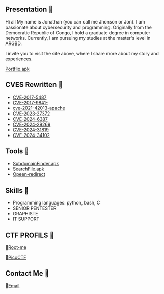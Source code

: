 ## Presentation 🙂

Hi all
My name is Jonathan (you can call me Jhonson or Jon). I am passionate about cybersecurity and programming.
Originally from the Democratic Republic of Congo, I hold a graduate degree in computer networks. Currently, I am pursuing my studies at the master's level in ARGBD.

I invite you to visit the site above, where I share more about my story and experiences.




[Portflio.apk](https://drive.google.com/file/d/1Pk_mAh3qxhNnD2bw5wtXLpBMqSTkivT5/view?usp=drive_link)





## CVES Rewritten 🚀

- [CVE-2017-5487](https://github.com/dream434/CVE-2017-5487)
- [CVE-2017-9841-](https://github.com/dream434/CVE-2017-9841)
- [cve-2021-42013-apache](https://github.com/dream434/cve-2021-42013-apache)
- [CVE-2023-27372](https://github.com/dream434/CVE-2023-27372/)
- [CVE-2024-6387](https://github.com/dream434/CVE-2024-6387/)
- [CVE-2024-29269](https://github.com/dream434/CVE-2024-29269)
- [CVE-2024-31819](https://github.com/dream434/CVE-2024-31819)
-  [CVE-2024-34102](https://github.com/dream434/CVE-2024-34102/)

 ## Tools 🧰
 
- [SubdomainFinder.apk](https://drive.google.com/file/d/1Wl_JbED_TJi-ikgyFhktCeYxROveZhU9/view?usp=drive_link)
- [SearchFile.apk](https://drive.google.com/file/d/1oMyGvd40n4MTPEubMMYD4sF_mctan7e2/view?usp=drive_link)
- [Opeen-redirect](https://github.com/dream434/Open-redirect)
  
## Skills 🔭
- Programming languages: python, bash, C
- SENIOR PENTESTER
- GRAPHISTE
- IT SUPPORT

 ## CTF PROFILS 🏁

🏅[Root-me](https://www.root-me.org/jhon12)

🏅[PicoCTF](https://play.picoctf.org/users/jhonson1212)

## Contact Me 📲
 📧[Email](mailto:jonathan.jon1224@gmail.com)  
 
 

